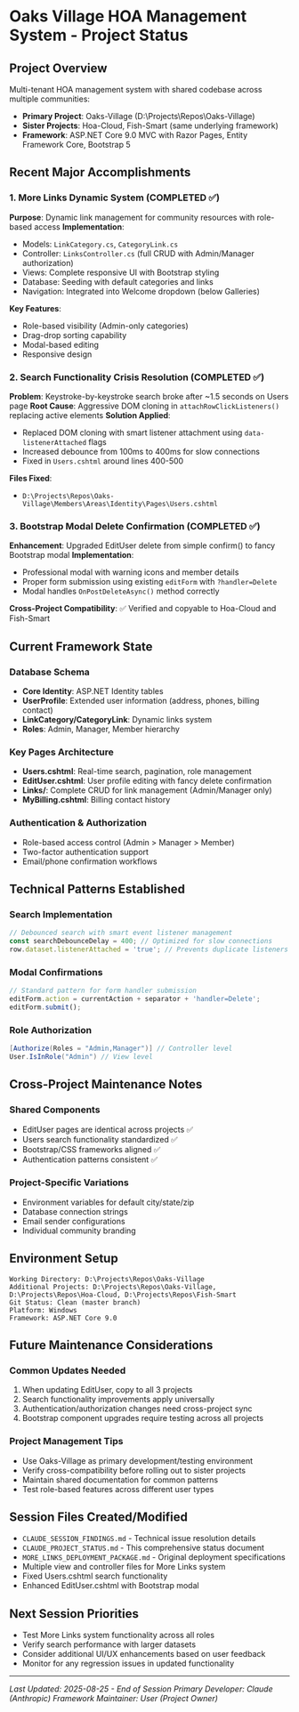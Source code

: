 # Oaks Village HOA Management System - Project Status

## Project Overview
Multi-tenant HOA management system with shared codebase across multiple communities:
- **Primary Project**: Oaks-Village (D:\Projects\Repos\Oaks-Village)
- **Sister Projects**: Hoa-Cloud, Fish-Smart (same underlying framework)
- **Framework**: ASP.NET Core 9.0 MVC with Razor Pages, Entity Framework Core, Bootstrap 5

## Recent Major Accomplishments

### 1. More Links Dynamic System (COMPLETED ✅)
**Purpose**: Dynamic link management for community resources with role-based access
**Implementation**:
- Models: `LinkCategory.cs`, `CategoryLink.cs` 
- Controller: `LinksController.cs` (full CRUD with Admin/Manager authorization)
- Views: Complete responsive UI with Bootstrap styling
- Database: Seeding with default categories and links
- Navigation: Integrated into Welcome dropdown (below Galleries)

**Key Features**:
- Role-based visibility (Admin-only categories)
- Drag-drop sorting capability
- Modal-based editing
- Responsive design

### 2. Search Functionality Crisis Resolution (COMPLETED ✅)
**Problem**: Keystroke-by-keystroke search broke after ~1.5 seconds on Users page
**Root Cause**: Aggressive DOM cloning in `attachRowClickListeners()` replacing active elements
**Solution Applied**:
- Replaced DOM cloning with smart listener attachment using `data-listenerAttached` flags
- Increased debounce from 100ms to 400ms for slow connections
- Fixed in `Users.cshtml` around lines 400-500

**Files Fixed**: 
- `D:\Projects\Repos\Oaks-Village\Members\Areas\Identity\Pages\Users.cshtml`

### 3. Bootstrap Modal Delete Confirmation (COMPLETED ✅)
**Enhancement**: Upgraded EditUser delete from simple confirm() to fancy Bootstrap modal
**Implementation**:
- Professional modal with warning icons and member details
- Proper form submission using existing `editForm` with `?handler=Delete`
- Modal handles `OnPostDeleteAsync()` method correctly

**Cross-Project Compatibility**: ✅ Verified and copyable to Hoa-Cloud and Fish-Smart

## Current Framework State

### Database Schema
- **Core Identity**: ASP.NET Identity tables
- **UserProfile**: Extended user information (address, phones, billing contact)
- **LinkCategory/CategoryLink**: Dynamic links system
- **Roles**: Admin, Manager, Member hierarchy

### Key Pages Architecture
- **Users.cshtml**: Real-time search, pagination, role management
- **EditUser.cshtml**: User profile editing with fancy delete confirmation
- **Links/**: Complete CRUD for link management (Admin/Manager only)
- **MyBilling.cshtml**: Billing contact history

### Authentication & Authorization
- Role-based access control (Admin > Manager > Member)
- Two-factor authentication support
- Email/phone confirmation workflows

## Technical Patterns Established

### Search Implementation
```javascript
// Debounced search with smart event listener management
const searchDebounceDelay = 400; // Optimized for slow connections
row.dataset.listenerAttached = 'true'; // Prevents duplicate listeners
```

### Modal Confirmations
```javascript
// Standard pattern for form handler submission
editForm.action = currentAction + separator + 'handler=Delete';
editForm.submit();
```

### Role Authorization
```csharp
[Authorize(Roles = "Admin,Manager")] // Controller level
User.IsInRole("Admin") // View level
```

## Cross-Project Maintenance Notes

### Shared Components
- EditUser pages are identical across projects ✅
- Users search functionality standardized ✅
- Bootstrap/CSS frameworks aligned ✅
- Authentication patterns consistent ✅

### Project-Specific Variations
- Environment variables for default city/state/zip
- Database connection strings
- Email sender configurations
- Individual community branding

## Environment Setup
```
Working Directory: D:\Projects\Repos\Oaks-Village
Additional Projects: D:\Projects\Repos\Oaks-Village, D:\Projects\Repos\Hoa-Cloud, D:\Projects\Repos\Fish-Smart
Git Status: Clean (master branch)
Platform: Windows
Framework: ASP.NET Core 9.0
```

## Future Maintenance Considerations

### Common Updates Needed
1. When updating EditUser, copy to all 3 projects
2. Search functionality improvements apply universally
3. Authentication/authorization changes need cross-project sync
4. Bootstrap component upgrades require testing across all projects

### Project Management Tips
- Use Oaks-Village as primary development/testing environment
- Verify cross-compatibility before rolling out to sister projects
- Maintain shared documentation for common patterns
- Test role-based features across different user types

## Session Files Created/Modified
- `CLAUDE_SESSION_FINDINGS.md` - Technical issue resolution details
- `CLAUDE_PROJECT_STATUS.md` - This comprehensive status document
- `MORE_LINKS_DEPLOYMENT_PACKAGE.md` - Original deployment specifications
- Multiple view and controller files for More Links system
- Fixed Users.cshtml search functionality
- Enhanced EditUser.cshtml with Bootstrap modal

## Next Session Priorities
- Test More Links system functionality across all roles
- Verify search performance with larger datasets
- Consider additional UI/UX enhancements based on user feedback
- Monitor for any regression issues in updated functionality

---
*Last Updated: 2025-08-25 - End of Session*
*Primary Developer: Claude (Anthropic)*
*Framework Maintainer: User (Project Owner)*